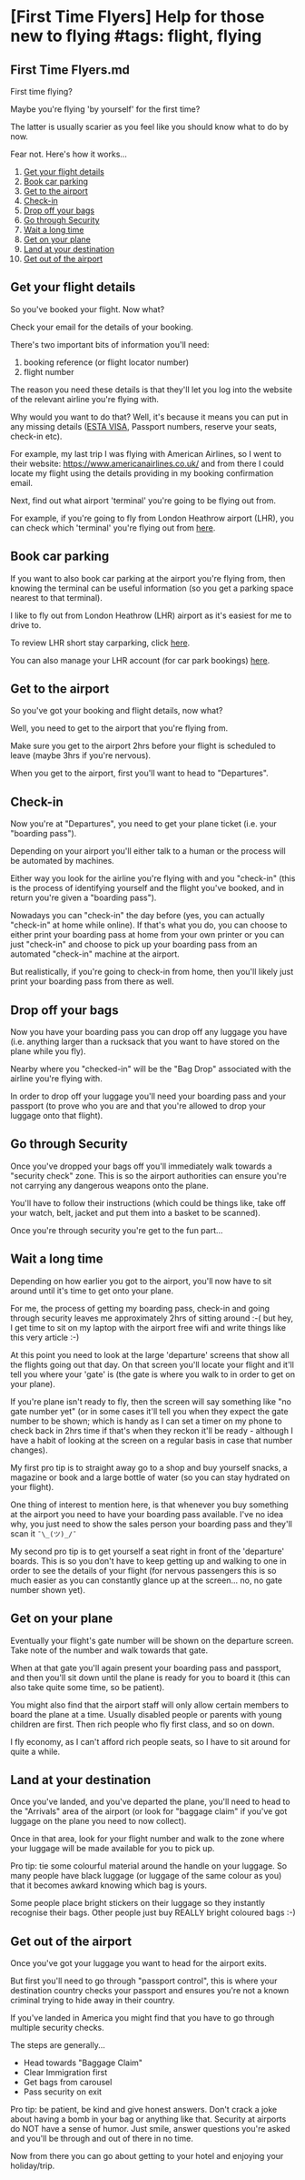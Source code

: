 # [First Time Flyers] Help for those new to flying #tags: flight, flying

## First Time Flyers.md

First time flying? 

Maybe you're flying 'by yourself' for the first time? 

The latter is usually scarier as you feel like you should know what to do by now.

Fear not. Here's how it works...

1. [Get your flight details](#get-your-flight-details)
2. [Book car parking](#book-car-parking)
3. [Get to the airport](#get-to-the-airport)
4. [Check-in](#check-in)
5. [Drop off your bags](#drop-off-your-bags)
6. [Go through Security](#go-through-security)
7. [Wait a long time](#wait-a-long-time)
8. [Get on your plane](#get-on-your-plane)
9. [Land at your destination](#land-at-your-destination)
10. [Get out of the airport](#get-out-of-the-airport)

## Get your flight details

So you've booked your flight. Now what?

Check your email for the details of your booking.

There's two important bits of information you'll need:

1. booking reference (or flight locator number)
2. flight number

The reason you need these details is that they'll let you log into the website of the relevant airline you're flying with.

Why would you want to do that? Well, it's because it means you can put in any missing details ([ESTA VISA](https://esta.cbp.dhs.gov/), Passport numbers, reserve your seats, check-in etc).

For example, my last trip I was flying with American Airlines, so I went to their website: https://www.americanairlines.co.uk/ and from there I could locate my flight using the details providing in my booking confirmation email.

Next, find out what airport 'terminal' you're going to be flying out from.

For example, if you're going to fly from London Heathrow airport (LHR), you can check which 'terminal' you're flying out from [here](http://www.heathrow.com/airport-guide/which-terminal).

## Book car parking

If you want to also book car parking at the airport you're flying from, then knowing the terminal can be useful information (so you get a parking space nearest to that terminal).

I like to fly out from London Heathrow (LHR) airport as it's easiest for me to drive to.

To review LHR short stay carparking, click [here](http://www.heathrow.com/transport-and-directions/heathrow-parking/heathrow-short-stay-parking#).  

You can also manage your LHR account (for car park bookings) [here](https://secure.heathrow.com/lhrcustreg/heathrow/CustomerLogin.aspx).

## Get to the airport

So you've got your booking and flight details, now what?

Well, you need to get to the airport that you're flying from.

Make sure you get to the airport 2hrs before your flight is scheduled to leave (maybe 3hrs if you're nervous).

When you get to the airport, first you'll want to head to "Departures".

## Check-in

Now you're at "Departures", you need to get your plane ticket (i.e. your "boarding pass").

Depending on your airport you'll either talk to a human or the process will be automated by machines.

Either way you look for the airline you're flying with and you "check-in" (this is the process of identifying yourself and the flight you've booked, and in return you're given a "boarding pass").

Nowadays you can "check-in" the day before (yes, you can actually "check-in" at home while online). If that's what you do, you can choose to either print your boarding pass at home from your own printer or you can just "check-in" and choose to pick up your boarding pass from an automated "check-in" machine at the airport.

But realistically, if you're going to check-in from home, then you'll likely just print your boarding pass from there as well.

## Drop off your bags

Now you have your boarding pass you can drop off any luggage you have (i.e. anything larger than a rucksack that you want to have stored on the plane while you fly).

Nearby where you "checked-in" will be the "Bag Drop" associated with the airline you're flying with.

In order to drop off your luggage you'll need your boarding pass and your passport (to prove who you are and that you're allowed to drop your luggage onto that flight).

## Go through Security

Once you've dropped your bags off you'll immediately walk towards a "security check" zone. This is so the airport authorities can ensure you're not carrying any dangerous weapons onto the plane.

You'll have to follow their instructions (which could be things like, take off your watch, belt, jacket and put them into a basket to be scanned).

Once you're through security you're get to the fun part...

## Wait a long time

Depending on how earlier you got to the airport, you'll now have to sit around until it's time to get onto your plane. 

For me, the process of getting my boarding pass, check-in and going through security leaves me approximately 2hrs of sitting around :-( but hey, I get time to sit on my laptop with the airport free wifi and write things like this very article :-)

At this point you need to look at the large 'departure' screens that show all the flights going out that day. On that screen you'll locate your flight and it'll tell you where your 'gate' is (the gate is where you walk to in order to get on your plane). 

If you're plane isn't ready to fly, then the screen will say something like "no gate number yet" (or in some cases it'll tell you when they expect the gate number to be shown; which is handy as I can set a timer on my phone to check back in 2hrs time if that's when they reckon it'll be ready - although I have a habit of looking at the screen on a regular basis in case that number changes).

My first pro tip is to straight away go to a shop and buy yourself snacks, a magazine or book and a large bottle of water (so you can stay hydrated on your flight). 

One thing of interest to mention here, is that whenever you buy something at the airport you need to have your boarding pass available. I've no idea why, you just need to show the sales person your boarding pass and they'll scan it `¯\_(ツ)_/¯`

My second pro tip is to get yourself a seat right in front of the 'departure' boards. This is so you don't have to keep getting up and walking to one in order to see the details of your flight (for nervous passengers this is so much easier as you can constantly glance up at the screen... no, no gate number shown yet).

## Get on your plane

Eventually your flight's gate number will be shown on the departure screen. Take note of the number and walk towards that gate.

When at that gate you'll again present your boarding pass and passport, and then you'll sit down until the plane is ready for you to board it (this can also take quite some time, so be patient).

You might also find that the airport staff will only allow certain members to board the plane at a time. Usually disabled people or parents with young children are first. Then rich people who fly first class, and so on down.

I fly economy, as I can't afford rich people seats, so I have to sit around for quite a while.

## Land at your destination

Once you've landed, and you've departed the plane, you'll need to head to the "Arrivals" area of the airport (or look for "baggage claim" if you've got luggage on the plane you need to now collect).

Once in that area, look for your flight number and walk to the zone where your luggage will be made available for you to pick up.

Pro tip: tie some colourful material around the handle on your luggage. So many people have black luggage (or luggage of the same colour as you) that it becomes awkard knowing which bag is yours.

Some people place bright stickers on their luggage so they instantly recognise their bags. Other people just buy REALLY bright coloured bags :-)

## Get out of the airport

Once you've got your luggage you want to head for the airport exits.

But first you'll need to go through "passport control", this is where your destination country checks your passport and ensures you're not a known criminal trying to hide away in their country.

If you've landed in America you might find that you have to go through multiple security checks.

The steps are generally...

+ Head towards "Baggage Claim"
+ Clear Immigration first
+ Get bags from carousel
+ Pass security on exit

Pro tip: be patient, be kind and give honest answers. Don't crack a joke about having a bomb in your bag or anything like that. Security at airports do NOT have a sense of humor. Just smile, answer questions you're asked and you'll be through and out of there in no time.

Now from there you can go about getting to your hotel and enjoying your holiday/trip.

